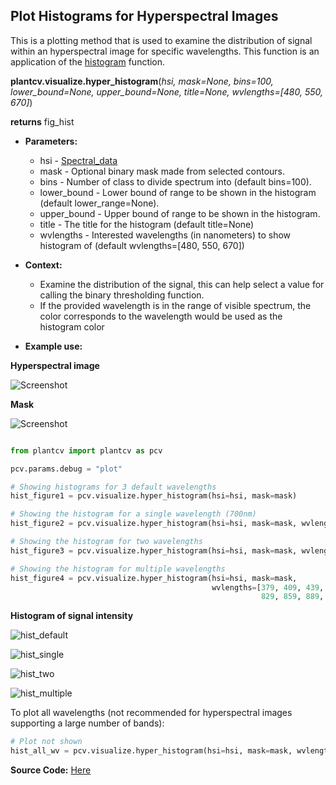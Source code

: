 ## Plot Histograms for Hyperspectral Images

This is a plotting method that is used to examine the distribution of signal within an hyperspectral image for 
specific wavelengths. This function is an application of the [histogram](visualize_histogram.md) function.

**plantcv.visualize.hyper_histogram**(*hsi, mask=None, bins=100, lower_bound=None, upper_bound=None, title=None, wvlengths=[480, 550, 670]*)

**returns** fig_hist

- **Parameters:**
    - hsi - [Spectral_data](Spectral_data.md)
    - mask - Optional binary mask made from selected contours.
    - bins - Number of class to divide spectrum into (default bins=100).
    - lower_bound - Lower bound of range to be shown in the histogram (default lower_range=None). 
    - upper_bound - Upper bound of range to be shown in the histogram. 
    - title - The title for the histogram (default title=None) 
    - wvlengths - Interested wavelengths (in nanometers) to show histogram of (default wvlengths=[480, 550, 670])
    
- **Context:**
    - Examine the distribution of the signal, this can help select a value for calling the binary thresholding function.
    - If the provided wavelength is in the range of visible spectrum, the color corresponds to the wavelength would be used as the histogram color
    
- **Example use:**

**Hyperspectral image**

![Screenshot](img/documentation_images/hyper_histogram/hyper.png)

**Mask**

![Screenshot](img/documentation_images/hyper_histogram/mask.png)

```python

from plantcv import plantcv as pcv

pcv.params.debug = "plot"

# Showing histograms for 3 default wavelengths
hist_figure1 = pcv.visualize.hyper_histogram(hsi=hsi, mask=mask)

# Showing the histogram for a single wavelength (700nm)
hist_figure2 = pcv.visualize.hyper_histogram(hsi=hsi, mask=mask, wvlengths=[700])

# Showing the histogram for two wavelengths 
hist_figure3 = pcv.visualize.hyper_histogram(hsi=hsi, mask=mask, wvlengths=[380, 970])

# Showing the histogram for multiple wavelengths
hist_figure4 = pcv.visualize.hyper_histogram(hsi=hsi, mask=mask, 
                                             wvlengths=[379, 409, 439, 469, 499, 529, 559, 568, 
                                                        829, 859, 889, 919, 949, 979, 987])

```

**Histogram of signal intensity**

![hist_default](img/documentation_images/hyper_histogram/hist_default_bands.png)

![hist_single](img/documentation_images/hyper_histogram/hist_single_band.png)

![hist_two](img/documentation_images/hyper_histogram/hist_two_bands.png)

![hist_multiple](img/documentation_images/hyper_histogram/hist_multiple_bands.png)

To plot all wavelengths (not recommended for hyperspectral images supporting a large number of bands):

```python
# Plot not shown
hist_all_wv = pcv.visualize.hyper_histogram(hsi=hsi, mask=mask, wvlengths=list(hsi.wavelength_dict.keys()))

```

**Source Code:** [Here](https://github.com/danforthcenter/plantcv/blob/main/plantcv/plantcv/visualize/hyper_histogram.py)
